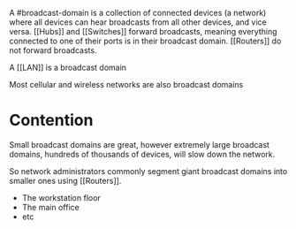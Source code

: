 A #broadcast-domain is a collection of connected devices (a network) where all devices can hear broadcasts from all other devices, and vice versa.
[[Hubs]] and [[Switches]] forward broadcasts, meaning everything connected to one of their ports is in their broadcast domain.
[[Routers]] do not forward broadcasts.

A [[LAN]] is a broadcast domain

Most cellular and wireless networks are also broadcast domains

# Contention
Small broadcast domains are great, however extremely large broadcast domains, hundreds of thousands of devices, will slow down the network.

So network administrators commonly segment giant broadcast domains into smaller ones using [[Routers]].
- The workstation floor
- The main office
- etc